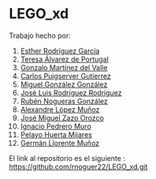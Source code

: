 # LEGO_xd

Trabajo hecho por: 

1. [Esther Rodríguez García](https://github.com/ESTHERRODRIGUEZGARCIA)
2. [Teresa Álvarez de Portugal](https://github.com/tereesaalvarez)
3. [Gonzalo Martínez del Valle](https://github.com/GonzaloGmv)
4. [Carlos Puigserver Gutierrez](https://github.com/carlospuigserver)
5. [Miguel González González](https://github.com/MiguelGG03)
6. [José Luis Rodríguez Rodríguez](https://github.com/joseluis031)
7. [Rubén Nogueras González](https://github.com/rnoguer22)
8. [Alexandre López Muñoz](https://github.com/alexlomu)
9. [José Miguel Zazo Orozco](https://github.com/jzazooro)
10. [Ignacio Pedrero Muro](https://github.com/nachopedrero)
11. [Pelayo Huerta Mijares](https://github.com/pelahumi)
12. [Germán Llorente Muñoz](https://github.com/Germiprogramer)

El link al repositorio es el siguiente : https://github.com/rnoguer22/LEGO_xd.git
